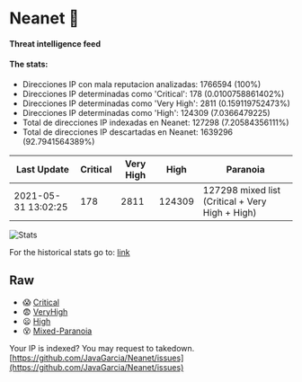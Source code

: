 # Neanet :hocho:
#### Threat intelligence feed
#### The stats:

- Direcciones IP con mala reputacion analizadas: 1766594 (100%)
- Direcciones IP determinadas como 'Critical':  178 (0.0100758861402%)
- Direcciones IP determinadas como 'Very High':  2811 (0.159119752473%)
- Direcciones IP determinadas como 'High':  124309 (7.0366479225)
- Total de direcciones IP indexadas en Neanet:  127298 (7.20584356111%)
- Total de direcciones IP descartadas en Neanet:  1639296 (92.7941564389%)

| Last Update | Critical | Very High | High | Paranoia |
| --- | --- | --- | --- | --- |
| 2021-05-31 13:02:25 | 178 | 2811 | 124309 | 127298 mixed list (Critical + Very High + High)|

![Stats](https://docs.google.com/spreadsheets/d/e/2PACX-1vSnaNMIXVabIpDJjufMlzH7poXnshF3mgd8Is1g9ytUEzVsP5my4Trn8f-xkoLLQ38xpL3HtmUexLo6/pubchart?oid=501124687&format=image)

For the historical stats go to: [link](/stats.csv)
## Raw
- :scream: [Critical](https://raw.githubusercontent.com/JavaGarcia/Neanet/master/blacklists/neanet_critical.txt)
- :fearful: [VeryHigh](https://raw.githubusercontent.com/JavaGarcia/Neanet/master/blacklists/neanet_veryHigh.txtt)
- :frowning: [High](https://raw.githubusercontent.com/JavaGarcia/Neanet/master/blacklists/neanet_high.txt)
- :dizzy_face: [Mixed-Paranoia](https://raw.githubusercontent.com/JavaGarcia/Neanet/master/blacklists/neanet_all.txt)


Your IP is indexed? You may request to takedown. [https://github.com/JavaGarcia/Neanet/issues](https://github.com/JavaGarcia/Neanet/issues)




























































































































































































































































































































































































































































































































































































































































































































































































































































































































































































































































































































































































































































































































































































































































































































































































































































































































































































































































































































































































































































































































































































































































































































































































































































































































































































































































































































































































































































































































































































































































































































































































































































































































































































































































































































































































































































































































































































































































































































































































































































































































































































































































































































































































































































































































































































































































































































































































































































































































































































































































































































































































































































































































































































































































































































































































































































































































































































































































































































































































































































































































































































































































































































































































































































































































































































































































































































































































































































































































